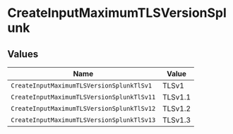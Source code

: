 # CreateInputMaximumTLSVersionSplunk


## Values

| Name                                       | Value                                      |
| ------------------------------------------ | ------------------------------------------ |
| `CreateInputMaximumTLSVersionSplunkTlSv1`  | TLSv1                                      |
| `CreateInputMaximumTLSVersionSplunkTlSv11` | TLSv1.1                                    |
| `CreateInputMaximumTLSVersionSplunkTlSv12` | TLSv1.2                                    |
| `CreateInputMaximumTLSVersionSplunkTlSv13` | TLSv1.3                                    |